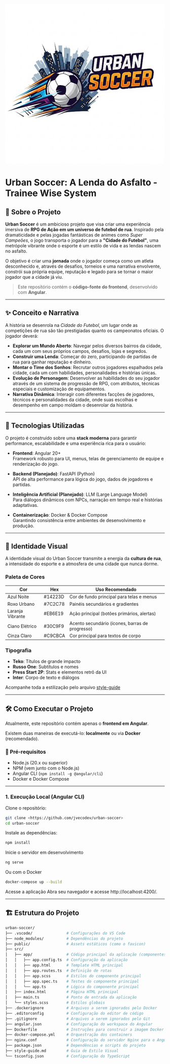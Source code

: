 ![Urban Soccer Banner](./public/urbanSoccer.png)

#  Urban Soccer: A Lenda do Asfalto - Trainee Wise System

## 📖 Sobre o Projeto
**Urban Soccer** é um ambicioso projeto que visa criar uma experiência imersiva de **RPG de Ação em um universo de futebol de rua**. Inspirado pela dramaticidade e pelas jogadas fantásticas de animes como *Super Campeões*, o jogo transporta o jogador para a **"Cidade do Futebol"**, uma metrópole vibrante onde o esporte é um estilo de vida e as lendas nascem no asfalto.

O objetivo é criar uma **jornada** onde o jogador começa como um atleta desconhecido e, através de desafios, torneios e uma narrativa envolvente, constrói sua própria equipe, reputação e legado para se tornar o maior jogador que a cidade já viu.

> Este repositório contém o **código-fonte do frontend**, desenvolvido com **Angular**.

---

## ✨ Conceito e Narrativa
A história se desenrola na *Cidade do Futebol*, um lugar onde as competições de rua são tão prestigiadas quanto os campeonatos oficiais. O jogador deverá:

- **Explorar um Mundo Aberto**: Navegar pelos diversos bairros da cidade, cada um com seus próprios campos, desafios, lojas e segredos.  
- **Construir uma Lenda**: Começar do zero, participando de partidas de rua para ganhar reputação e dinheiro.  
- **Montar o Time dos Sonhos**: Recrutar outros jogadores espalhados pela cidade, cada um com habilidades, personalidades e histórias únicas.  
- **Evolução de Personagem**: Desenvolver as habilidades do seu jogador através de um sistema de progressão de RPG, com atributos, técnicas especiais e customização de equipamentos.  
- **Narrativa Dinâmica**: Interagir com diferentes facções de jogadores, técnicos e personalidades da cidade, onde suas escolhas e desempenho em campo moldam o desenrolar da história.  

---

## 🚀 Tecnologias Utilizadas
O projeto é construído sobre uma **stack moderna** para garantir performance, escalabilidade e uma experiência rica para o usuário:

- **Frontend**: Angular 20+  
  Framework robusto para UI, menus, telas de gerenciamento de equipe e renderização do jogo.  

- **Backend (Planejado)**: FastAPI (Python)  
  API de alta performance para lógica do jogo, dados de jogadores e partidas.  

- **Inteligência Artificial (Planejado)**: LLM (Large Language Model)  
  Para diálogos dinâmicos com NPCs, narração em tempo real e histórias adaptativas.  

- **Containerização**: Docker & Docker Compose  
  Garantindo consistência entre ambientes de desenvolvimento e produção.  

---

## 🎨 Identidade Visual

A identidade visual do Urban Soccer transmite a energia da **cultura de rua**, a intensidade do esporte e a atmosfera de uma cidade que nunca dorme.  

### Paleta de Cores
| Cor            | Hex     | Uso Recomendado                                      |
|----------------|---------|------------------------------------------------------|
| Azul Noite     | #14223D | Cor de fundo principal para telas e menus             |
| Roxo Urbano    | #7C2C78 | Painéis secundários e gradientes                     |
| Laranja Vibrante | #EB6E19 | Ação principal (botões primários, alertas)           |
| Ciano Elétrico | #30C9F9 | Acento secundário (ícones, barras de progresso)      |
| Cinza Claro    | #C9CBCA | Cor principal para textos de corpo                   |

### Tipografia
- **Teko**: Títulos de grande impacto  
- **Russo One**: Subtítulos e nomes  
- **Press Start 2P**: Stats e elementos retrô da UI  
- **Inter**: Corpo de texto e diálogos  

Acompanhe toda a estilização pelo arquivo [style-guide](./style-guide.md) 

---

## 🛠️ Como Executar o Projeto

Atualmente, este repositório contém apenas o **frontend em Angular**.  

Existem duas maneiras de executá-lo: **localmente** ou via **Docker** (recomendado).

### 🔹 Pré-requisitos
- Node.js (20.x ou superior)  
- NPM (vem junto com o Node.js)  
- Angular CLI (`npm install -g @angular/cli`)  
- Docker e Docker Compose  

---

### 1. Execução Local (Angular CLI)

Clone o repositório:
```bash
git clone <https://github.com/jvecodev/urban-soccer>
cd urban-soccer
```

Instale as dependências:
```bash
npm install
```

Inicie o servidor em desenvolvimento
```bash
ng serve
```

Ou com o Docker
```bash
docker-compose up --build
``` 

Acesse a aplicação 
Abra seu navegador e acesse http://localhost:4200/.


---

## 🏗️ Estrutura do Projeto

```bash
urban-soccer/
├── .vscode/               # Configurações do VS Code
├── node_modules/          # Dependências do projeto
├── public/                # Assets estáticos (como o favicon)
├── src/
│   ├── app/               # Código principal da aplicação (componentes, rotas, etc.)
│   │   ├── app.config.ts  # Configuração da aplicação
│   │   ├── app.html       # Template HTML principal
│   │   ├── app.routes.ts  # Definição de rotas
│   │   ├── app.scss       # Estilos do componente principal
│   │   ├── app.spec.ts    # Testes do componente principal
│   │   └── app.ts         # Lógica do componente principal
│   ├── index.html         # Página HTML principal
│   ├── main.ts            # Ponto de entrada da aplicação
│   └── styles.scss        # Estilos globais
├── .dockerignore          # Arquivos a serem ignorados pelo Docker
├── .editorconfig          # Configuração do editor de código
├── .gitignore             # Arquivos a serem ignorados pelo Git
├── angular.json           # Configuração do workspace do Angular
├── Dockerfile             # Instruções para construir a imagem Docker
├── docker-compose.yml     # Orquestração dos containers
├── nginx.conf             # Configuração do servidor Nginx para o Angular
├── package.json           # Dependências e scripts do projeto
├── style-guide.md         # Guia de Estilo Visual
└── tsconfig.json          # Configuração do TypeScript
```


